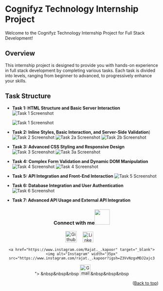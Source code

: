 # Cognifyz Technology Internship Project

Welcome to the Cognifyz Technology Internship Project for Full Stack Development!

## Overview

This internship project is designed to provide you with hands-on experience in full stack development by completing various tasks. Each task is divided into levels, ranging from beginner to advanced, to progressively enhance your skills.

## Task Structure

- **Task 1: HTML Structure and Basic Server Interaction**
  ![Task 1 Screenshot](https://github.com/Rajatkapoor01/cognifyz_internship-TASKS/blob/master/SCREENSHORT/Task1.png)
   
  ![Task 1 Screenshot](https://github.com/Rajatkapoor01/cognifyz_internship-TASKS/blob/master/SCREENSHORT/task01.png)
   
  
- **Task 2: Inline Styles, Basic Interaction, and Server-Side Validation**)
  ![Task 2 Screenshot](https://github.com/Rajatkapoor01/cognifyz_internship-TASKS/blob/master/SCREENSHORT/task2.png)
  ![Task 2a Screenshot](https://github.com/Rajatkapoor01/cognifyz_internship-TASKS/blob/master/SCREENSHORT/task2a.png)
  ![Task 2b Screenshot](https://github.com/Rajatkapoor01/cognifyz_internship-TASKS/blob/master/SCREENSHORT/task002.png)


- **Task 3: Advanced CSS Styling and Responsive Design**
  ![Task 3 Screenshot](https://github.com/Rajatkapoor01/cognifyz_internship-TASKS/blob/master/SCREENSHORT/Task3.png)
  ![Task 3a Screenshot](https://github.com/Rajatkapoor01/cognifyz_internship-TASKS/blob/master/SCREENSHORT/task003.png)


- **Task 4: Complex Form Validation and Dynamic DOM Manipulation**
  ![Task 4 Screenshot](https://github.com/Rajatkapoor01/cognifyz_internship-TASKS/blob/master/SCREENSHORT/Task004.png)
  ![Task 4 Screenshot](https://github.com/Rajatkapoor01/cognifyz_internship-TASKS/blob/master/SCREENSHORT/Task4.png)
- **Task 5: API Integration and Front-End Interaction**
  ![Task 5 Screenshot](https://github.com/Rajatkapoor01/cognifyz_internship-TASKS/blob/master/SCREENSHORT/Task5.png)

- **Task 6: Database Integration and User Authentication**
  ![Task 6 Screenshot](https://github.com/Rajatkapoor01/cognifyz_internship-TASKS/blob/master/SCREENSHORT/Task06.png)

- **Task 7: Advanced API Usage and External API Integration**




<div align="center">
<h3> Connect with me<a href="#"><img src="https://github.com/milaan9/milaan9/blob/main/Handshake.gif" width="50px"></a>
</h3> 
<p align="center">
    <a href="https://github.com/Rajatkapoor01" target="_blank" rel="noreferrer"><img alt="Github" width="37px" src="https://www.linkedin.com/in/rajat-kapoor-732042289?utm_source=share&utm_campaign=share_via&utm_content=profile&utm_medium=android_app"></a> &nbsp&nbsp&nbsp
    <a href="linkedin.com/in/rajat-kapoor-732042289" target="_blank"><img alt="LinkedIn" width="35px" src="linkedin.com/in/rajat-kapoor-732042289
"></a> &nbsp&nbsp&nbsp
    
    <a href="https://www.instagram.com/Rajat._.kapoor" target="_blank"><img alt="Instagram" width="35px" src="https://www.instagram.com/rajat._.kapoor?igsh=Z3VvNzgxMDJ2ajc3
"></a> &nbsp&nbsp&nbsp
    <a href="mailto:rajar01kapoor@gmail.com" target="_blank"><img alt="Gmail" width="35px" src="rajat01kapoor@gmail.com"></a>&nbsp&nbsp&nbsp
<p align="right">(<a href="#top">Back to top</a>)</p>
</p> 
